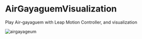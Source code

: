 # AirGayaguemVisualization
Play Air-gayaguem with Leap Motion Controller, and visualization

![airgayageum](https://user-images.githubusercontent.com/70312480/146717740-d5588242-b470-4aea-b42e-246c0150188e.png)
